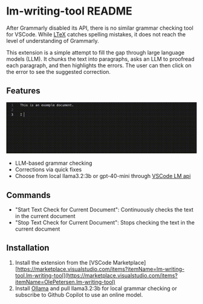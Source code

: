 # lm-writing-tool README

After Grammarly disabled its API, there is no similar grammar checking tool for VSCode. While [LTeX](https://marketplace.visualstudio.com/items?itemName=valentjn.vscode-ltex) catches spelling mistakes, it does not reach the level of understanding of Grammarly.

This extension is a simple attempt to fill the gap through large language models (LLM). It chunks the text into paragraphs, asks an LLM to proofread each paragraph, and then highlights the errors. The user can then click on the error to see the suggested correction.

## Features

![LLM-based grammar checking](resources/demo.gif)
- LLM-based grammar checking
- Corrections via quick fixes
- Choose from local llama3.2:3b or gpt-40-mini through [VSCode LM api](https://code.visualstudio.com/api/extension-guides/language-model)

## Commands

- "Start Text Check for Current Document": Continuously checks the text in the current document
- "Stop Text Check for Current Document": Stops checking the text in the current document

## Installation

1. Install the extension from the [VSCode Marketplace][https://marketplace.visualstudio.com/items?itemName=lm-writing-tool.lm-writing-tool](https://marketplace.visualstudio.com/items?itemName=OlePetersen.lm-writing-tool)
2. Install [Ollama](https://ollama.com/) and pull llama3.2:3b for local grammar checking or subscribe to Github Copilot to use an online model.